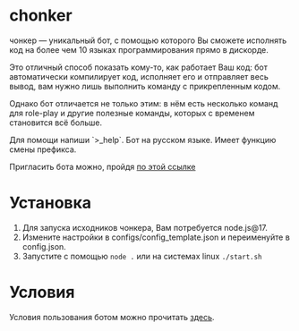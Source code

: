 # chonker

чонкер — уникальный бот, с помощью которого Вы сможете
исполнять код на более чем 10 языках программирования
прямо в дискорде.

Это отличный способ показать кому-то, как работает Ваш код:
бот автоматически компилирует код, исполняет его и отправляет
весь вывод, вам нужно лишь выполнить команду с прикрепленным кодом.

Однако бот отличается не только этим: в нём есть несколько
команд для role-play и другие полезные команды, которых с
временем становится всё больше.

Для помощи напиши \`>_help\`. Бот на русском языке.
Имеет функцию смены префикса.

Пригласить бота можно, пройдя [по этой ссылке](https://discord.com/oauth2/authorize?client_id=695414653794254858&permissions=125952&scope=bot)

# Установка
1. Для запуска исходников чонкера, Вам потребуется node.js@17.
2. Измените настройки в configs/config_template.json и переименуйте в config.json.
3. Запустите с помощью `node .` или на системах linux `./start.sh`

# Условия
Условия пользования ботом можно прочитать [здесь](https://gxlg.github.io/chonker/tos).